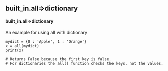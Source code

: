 ## built_in.all=>dictionary
#### built_in.all=>dictionary
An example for using all with dictionary
```
mydict = {0 : 'Apple', 1 : 'Orange'}
x = all(mydict)
print(x)

# Returns False because the first key is false.
# For dictionaries the all() function checks the keys, not the values.
```